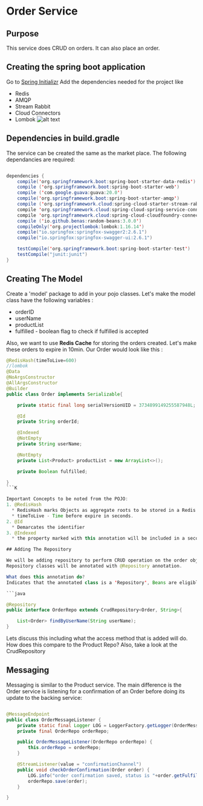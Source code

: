 # Order Service

## Purpose
This service does CRUD on orders. It can also place an order.


## Creating the spring boot application
Go to  [Spring Initializr](http://start.spring.io/)
Add the dependencies needed for the project like
* Redis
* AMQP
* Stream Rabbit
* Cloud Connectors
* Lombok
![alt text](Spring_Initializr.png)

## Dependencies in build.gradle

The service can be created the same as the market place. The following dependancies are required:

```java

dependencies {
	compile('org.springframework.boot:spring-boot-starter-data-redis')
	compile ('org.springframework.boot:spring-boot-starter-web')
    compile ('com.google.guava:guava:20.0')
	compile('org.springframework.boot:spring-boot-starter-amqp')
	compile ('org.springframework.cloud:spring-cloud-starter-stream-rabbit:1.1.3.RELEASE')
	compile 'org.springframework.cloud:spring-cloud-spring-service-connector:1.2.3.RELEASE'
	compile 'org.springframework.cloud:spring-cloud-cloudfoundry-connector:1.2.3.RELEASE'
	compile ('io.github.benas:random-beans:3.0.0')
    compileOnly('org.projectlombok:lombok:1.16.14')
	compile("io.springfox:springfox-swagger2:2.6.1")
	compile("io.springfox:springfox-swagger-ui:2.6.1")

	testCompile('org.springframework.boot:spring-boot-starter-test')
    testCompile("junit:junit")
}

```

## Creating The Model

Create a 'model' package to add in your pojo classes.
Let's make the model class have the following variables :
* orderID
* userName
* productList
* fulfilled - boolean flag to check if fulfilled is accepted

Also, we want to use **Redis Cache** for storing the orders created. Let's make these orders to expire in 10min.
Our Order would look like this :

```java
@RedisHash(timeToLive=600)
//lombok
@Data
@NoArgsConstructor
@AllArgsConstructor
@Builder
public class Order implements Serializable{

    private static final long serialVersionUID = 3734899149255587948L;

    @Id
    private String orderId;

    @Indexed
    @NotEmpty
    private String userName;

    @NotEmpty
    private List<Product> productList = new ArrayList<>();

    private Boolean fulfilled;

}
```K

Important Concepts to be noted from the POJO:
1. @RedisHash
  * RedisHash marks Objects as aggregate roots to be stored in a Redis hash.
  * timeToLive - Time before expire in seconds.
2. @Id
  * Demarcates the identifier
3. @Indexed
  * the property marked with this annotation will be included in a secondary index. The value will be part of the key built for the index

## Adding The Repository

We will be adding repository to perform CRUD operation on the order object. For this we will create a package called **repository** in our project struture. Add a class **OrderRepo**
Repository classes will be annotated with @Repository annotation.

What does this annotation do?
Indicates that the annotated class is a 'Repository', Beans are eligible for persistence exception translation.

```java

@Repository
public interface OrderRepo extends CrudRepository<Order, String>{

	List<Order> findByUserName(String userName);
}

```
Lets discuss this including what the access method that is added will do. How does this compare to the Product Repo?
Also, take a look at the CrudRepository

## Messaging

Messaging is similar to the Product service. The main difference is the Order service is listening for a confirmation of an Order before doing its update to the backing service:

```java

@MessageEndpoint
public class OrderMessageListener {
	private static final Logger LOG = LoggerFactory.getLogger(OrderMessageListener.class);
	private final OrderRepo orderRepo;

	public OrderMessageListener(OrderRepo orderRepo) {
		this.orderRepo = orderRepo;
	}

    @StreamListener(value = "confirmationChannel")
    public void checkOrderConfirmation(Order order) {
		LOG.info("order confirmation saved, status is "+order.getFulfilled());
    	orderRepo.save(order);
    }

}

```